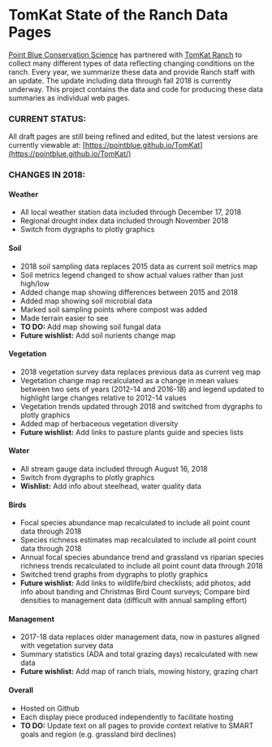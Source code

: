 TomKat State of the Ranch Data Pages
====================================

[Point Blue Conservation Science](http://www.pointblue.org) has partnered with [TomKat Ranch](https://tomkatranch.org) to collect many different types of data reflecting changing conditions on the ranch. Every year, we summarize these data and provide Ranch staff with an update. The update including data through fall 2018 is currently underway. This project contains the data and code for producing these data summaries as individual web pages.

### CURRENT STATUS:

All draft pages are still being refined and edited, but the latest versions are currently viewable at: [https://pointblue.github.io/TomKat](https://pointblue.github.io/TomKat/)

### CHANGES IN 2018:

#### Weather

-   All local weather station data included through December 17, 2018
-   Regional drought index data included through November 2018
-   Switch from dygraphs to plotly graphics

#### Soil

-   2018 soil sampling data replaces 2015 data as current soil metrics map
-   Soil metrics legend changed to show actual values rather than just high/low
-   Added change map showing differences between 2015 and 2018
-   Added map showing soil microbial data
-   Marked soil sampling points where compost was added
-   Made terrain easier to see
-   **TO DO:** Add map showing soil fungal data
-   **Future wishlist:** Add soil nurients change map

#### Vegetation

-   2018 vegetation survey data replaces previous data as current veg map
-   Vegetation change map recalculated as a change in mean values between two sets of years (2012-14 and 2016-18) and legend updated to highlight large changes relative to 2012-14 values
-   Vegetation trends updated through 2018 and switched from dygraphs to plotly graphics
-   Added map of herbaceous vegetation diversity
-   **Future wishlist:** Add links to pasture plants guide and species lists

#### Water

-   All stream gauge data included through August 16, 2018
-   Switch from dygraphs to plotly graphics
-   **Wishlist:** Add info about steelhead, water quality data

#### Birds

-   Focal species abundance map recalculated to include all point count data through 2018
-   Species richness estimates map recalculated to include all point count data through 2018
-   Annual focal species abundance trend and grassland vs riparian species richness trends recalculated to include all point count data through 2018
-   Switched trend graphs from dygraphs to plotly graphics
-   **Future wishlist:** Add links to wildlife/bird checklists; add photos; add info about banding and Christmas Bird Count surveys; Compare bird densities to management data (difficult with annual sampling effort)

#### Management

-   2017-18 data replaces older management data, now in pastures aligned with vegetation survey data
-   Summary statistics (ADA and total grazing days) recalculated with new data
-   **Future wishlist:** Add map of ranch trials, mowing history, grazing chart

#### Overall

-   Hosted on Github
-   Each display piece produced independently to facilitate hosting
-   **TO DO:** Update text on all pages to provide context relative to SMART goals and region (e.g. grassland bird declines)

